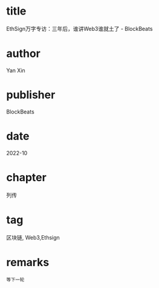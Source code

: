 # title
EthSign万字专访：三年后，谁讲Web3谁就土了 - BlockBeats

# author
Yan Xin

# publisher
BlockBeats

# date
2022-10

# chapter
列传

# tag
区块链, Web3,Ethsign

# remarks
`等下一轮`
